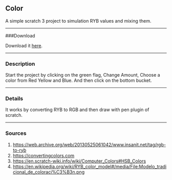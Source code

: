 ## Color
A simple scratch 3 project to simulation RYB values and mixing them.

***

###Download

Download it <a href="https://github.com/mahdiehmhr/color/releases/download/v0.0.1-alpha/color.sb3">here</a>.

***

### Description
Start the project by clicking on the green flag,
Change Amount,
Choose a color from Red Yellow and Blue.
And then click on the bottom bucket.

***

### Details
It works by converting RYB to RGB and then draw with pen plugin of scratch.

***

### Sources
1. https://web.archive.org/web/20130525061042/www.insanit.net/tag/rgb-to-ryb
2. https://convertingcolors.com
3. https://en.scratch-wiki.info/wiki/Computer_Colors#HSB_Colors
4. https://en.wikipedia.org/wiki/RYB_color_model#/media/File:Modelo_tradicional_de_coloraci%C3%B3n.png 
